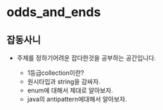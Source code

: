 # odds_and_ends

## 잡동사니

- 주제를 정하기어려운 잡다한것을 공부하는 공간입니다.

    - 1등급collection이란?
    - 원시타입과 string을 감싸자.
    - enum에 대해서 제대로 알아보자.
    - java의 antipattern에대해서 알아보자.
